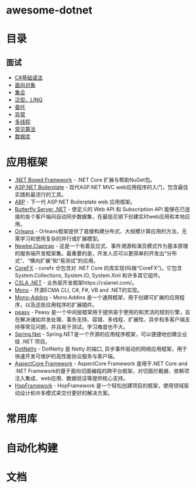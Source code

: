 # awesome-dotnet

# 目录

## 面试
* [C#基础语法](./面试/基础语法.md)
* [面向对象](./面试/面向对象.md)
* [集合](./面试/集合.md)
* [泛型、LINQ](./面试/泛型.md)
* [委托](./面试/委托.md)
* [异常](./面试/异常.md)
* [多线程](./面试/多线程.md)
* [常见算法](./面试/算法.md)
* [数据库](./面试/数据库.md)

# 应用框架
* [.NET Boxed Framework](https://github.com/Dotnet-Boxed/Framework) - .NET Core 扩展与帮助NuGet包。
* [ASP.NET Boilerplate](https://github.com/aspnetboilerplate/aspnetboilerplate) - 现代ASP.NET MVC web应用程序的入门，包含最佳实践和最流行的工具。
* [ABP](https://github.com/abpframework/abp) - 下一代 ASP.NET Boilerplate web 应用框架。
* [Butterfly Server .NET](https://butterflyserver.io) - 使定义的 Web API 和 Subscription API 能够在已连接的各个客户端间自动同步数据集，在最低花销下创建实时web应用和本地应用。
* [Orleans](https://github.com/dotnet/orleans) - Orleans框架提供了直接构建分布式、大规模计算应用的方法，无需学习和使用复杂的并行或扩展模型。
* [Newbe.Claptrap](https://github.com/newbe36524/Newbe.Claptrap) - 这是一个有着反应式、事件溯源和演员模式作为基本原理的服务端开发框架集。最重要的是，开发人员可以更简单的开发出“分布式”、“横向扩展”和“易测试”的应用。
* [CoreFX](https://github.com/dotnet/corefx) -  corefx 仓包含对 .NET Core 的库实现(叫做“CoreFX”)。它包含 System.Collections, System.IO, System.Xml 和许多其它组件。
* [CSLA .NET](https://github.com/MarimerLLC/csla) - 业务层开发框架https://cslanet.com/。
* [Mono](https://github.com/mono/mono) - 开源ECMA CLI, C#, F#, VB and .NET的实现。
* [Mono-Addins](https://github.com/mono/mono-addins) - Mono.Addins 是一个通用框架，用于创建可扩展的应用程序，以及这些应用程序的扩展插件。
* [peasy](https://github.com/peasy/Peasy.NET) - Peasy 是一个中间层框架用于提供易于使用的和灵活的规则引擎，旨在解决诸如并发处理、事务支持、容错、多线程、扩展性、异步和多客户端支持等常见问题，并且易于测试，学习难度也不大。
* [Spring.Net](https://github.com/spring-projects/spring-net) - Spring.NET是一个开源的应用程序框架，可以便捷地创建企业级 .NET 项目。
* [DotNetty](https://github.com/Azure/DotNetty) - DotNetty 是 Netty 的端口, 异步事件驱动的网络应用框架，用于快速开发可维护的高性能协议服务与客户端。
* [AspectCore Framework](https://github.com/dotnetcore/AspectCore-Framework) - AspectCore Framework 是用于.NET Core and .NET Framework的基于面向切面编程的跨平台框架，对切面拦截器、依赖项注入集成、web应用、数据验证等提供核心支持。
* [HopFramework](https://github.com/DiegoTondim/hop-framework) - HopFramework 是一个轻松创建项目的框架，使用领域驱动设计和许多模式来交付更好的解决方案。


# 常用库

# 自动化构建

# 文档